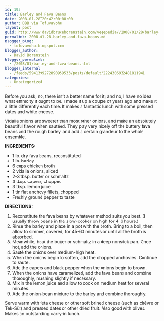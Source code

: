 ```yaml
---
id: 193
title: Barley and Fava Beans
date: 2008-01-28T20:42:00+00:00
author: DBB via Tofuvavohu
layout: post
guid: http://www.davidbruceborenstein.com/vegepedia//2008/01/28/barley-and-fava-beans/
permalink: 2008-01-28-barley-and-fava-beans.md
blogger_blog:
  - tofuvavohu.blogspot.com
blogger_author:
  - David Borenstein
blogger_permalink:
  - /2008/01/barley-and-fava-beans.html
blogger_internal:
  - /feeds/5941399272890959533/posts/default/2224306932481811941
categories:
  - Uncategorized
---
```

Before you ask, no, there isn&#8217;t a better name for it; and no, I have no idea what ethnicity it ought to be. I made it up a couple of years ago and make it a little differently each time. It makes a fantastic lunch with some pressed dates and white cheese.

Vidalia onions are sweeter than most other onions, and make an absolutely beautiful flavor when sautéed. They play very nicely off the buttery fava beans and the rough barley, and add a certain grandeur to the whole ensemble.

<span style="font-weight: bold;">INGREDIENTS:<br /></span> 

  * 1 lb. dry fava beans, reconstituted
  * 1 lb. barley
  * 6 cups chicken broth
  * 2 vidalia onions, sliced
  * 2-3 tbsp. butter or schmaltz
  * 3 tbsp. capers, chopped
  * 3 tbsp. lemon juice
  * 1 tin flat anchovy fillets, chopped
  * Freshly ground pepper to taste

<span style="font-weight: bold;">DIRECTIONS:<br /></span> 

  1. Reconstitute the fava beans by whatever method suits you best. (I usually throw beans in the slow-cooker on high for 4-6 hours.)
  2. Rinse the barley and place in a pot with the broth. Bring to a boil, then allow to simmer, covered, for 45-60 minutes or until all the broth is absorbed.
  3. Meanwhile, heat the butter or schmaltz in a deep nonstick pan. Once hot, add the onions.
  4. Sauté the onions over medium-high heat.
  5. When the onions begin to soften, add the chopped anchovies. Continue to sauté.
  6. Add the capers and black pepper when the onions begin to brown.
  7. When the onions have caramelized, add the fava beans and combine thoroughly, mashing slightly if necessary.
  8. Mix in the lemon juice and allow to cook on medium heat for several minutes.
  9. Add the onion-bean mixture to the barley and combine thoroughly.

Serve warm with feta cheese or other soft brined cheese (such as chêvre or Tek-Süt) and pressed dates or other dried fruit. Also good with olives. Makes an outstanding carry-in lunch.